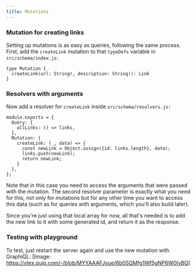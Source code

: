 ```yaml
---
title: Mutations
---
```


### Mutation for creating links

Setting up mutations is as easy as queries, following the same process. First, add the `createLink` mutation to that `typeDefs` variable in `src/schema/index.js`:


```
type Mutation {
  createLink(url: String!, description: String!): Link
}
```

### Resolvers with arguments

Now add a resolver for `createLink` inside `src/schema/resolvers.js:`

```
module.exports = {
  Query: {
    allLinks: () => links,
  },
  Mutation: {
    createLink: (_, data) => {
      const newLink = Object.assign({id: links.length}, data);
      links.push(newLink);
      return newLink;
    }
  },
};
```

Note that in this case you need to access the arguments that were passed with the mutation. The second resolver parameter is exactly what you need for this, not only for mutations but for any other time you want to access this data (such as for queries with arguments, which you'll also build later).

Since you're just using that local array for now, all that's needed is to add the new link to it with some generated id, and return it as the response.

### Testing with playground

To test, just restart the server again and use the new mutation with GraphiQL:
[Image: https://vtex.quip.com/-/blob/MYYAAAFJyue/6b0SQMfg1Wf5gNP6W0IyBQ]